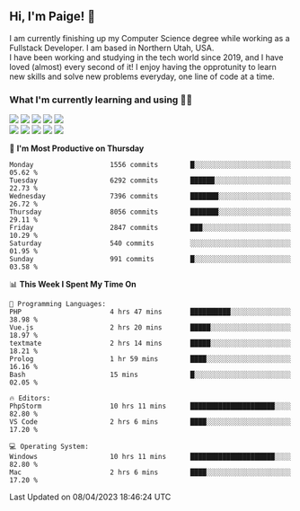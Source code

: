 ## Hi, I'm Paige! :vulcan_salute:

I am currently finishing up my Computer Science degree while working as a Fullstack Developer. I am based in Northern Utah, USA. \
I have been working and studying in the tech world since 2019, and I have loved (almost) every second of it! I enjoy having the opprotunity to learn new skills and solve new problems everyday, one line of code at a time.  

### What I'm currently learning and using :woman_technologist:
![](https://img.shields.io/badge/Laravel-FF2D20?style=for-the-badge&logo=laravel&logoColor=white) 
![](https://img.shields.io/badge/PHP-777BB4?style=for-the-badge&logo=php&logoColor=white)
![](https://img.shields.io/badge/Vue.js-35495E?style=for-the-badge&logo=vuedotjs&logoColor=4FC08D) 
![](https://img.shields.io/badge/MySQL-005C84?style=for-the-badge&logo=mysql&logoColor=white) 
![](https://img.shields.io/badge/Tailwind_CSS-38B2AC?style=for-the-badge&logo=tailwind-css&logoColor=white) \
![](https://img.shields.io/badge/Python-FFD43B?style=for-the-badge&logo=python&logoColor=blue)
![](https://img.shields.io/badge/Django-092E20?style=for-the-badge&logo=django&logoColor=green)
![](https://img.shields.io/badge/Kotlin-0095D5?&style=for-the-badge&logo=kotlin&logoColor=white)
![](https://img.shields.io/badge/Java-ED8B00?style=for-the-badge&logo=java&logoColor=white)
![](https://img.shields.io/badge/Haskell-5D4F85?style=for-the-badge&logo=haskell&logoColor=white) 

<!--START_SECTION:waka-->
📅 **I'm Most Productive on Thursday** 

```text
Monday                   1556 commits        █░░░░░░░░░░░░░░░░░░░░░░░░   05.62 % 
Tuesday                  6292 commits        ██████░░░░░░░░░░░░░░░░░░░   22.73 % 
Wednesday                7396 commits        ███████░░░░░░░░░░░░░░░░░░   26.72 % 
Thursday                 8056 commits        ███████░░░░░░░░░░░░░░░░░░   29.11 % 
Friday                   2847 commits        ███░░░░░░░░░░░░░░░░░░░░░░   10.29 % 
Saturday                 540 commits         ░░░░░░░░░░░░░░░░░░░░░░░░░   01.95 % 
Sunday                   991 commits         █░░░░░░░░░░░░░░░░░░░░░░░░   03.58 % 
```


📊 **This Week I Spent My Time On** 

```text
💬 Programming Languages: 
PHP                      4 hrs 47 mins       ██████████░░░░░░░░░░░░░░░   38.98 % 
Vue.js                   2 hrs 20 mins       █████░░░░░░░░░░░░░░░░░░░░   18.97 % 
textmate                 2 hrs 14 mins       █████░░░░░░░░░░░░░░░░░░░░   18.21 % 
Prolog                   1 hr 59 mins        ████░░░░░░░░░░░░░░░░░░░░░   16.16 % 
Bash                     15 mins             █░░░░░░░░░░░░░░░░░░░░░░░░   02.05 % 

🔥 Editors: 
PhpStorm                 10 hrs 11 mins      █████████████████████░░░░   82.80 % 
VS Code                  2 hrs 6 mins        ████░░░░░░░░░░░░░░░░░░░░░   17.20 % 

💻 Operating System: 
Windows                  10 hrs 11 mins      █████████████████████░░░░   82.80 % 
Mac                      2 hrs 6 mins        ████░░░░░░░░░░░░░░░░░░░░░   17.20 % 
```


 Last Updated on 08/04/2023 18:46:24 UTC
<!--END_SECTION:waka-->
